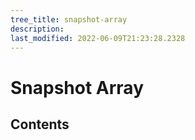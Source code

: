 ```yaml
---
tree_title: snapshot-array
description: 
last_modified: 2022-06-09T21:23:28.2328
---
```


# Snapshot Array

## Contents
